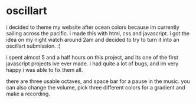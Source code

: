 # oscillart

i decided to theme my website after ocean colors because im currently sailing across the pacific. i made this with html, css and javascript. i got the idea on my night watch around 2am and decided to try to turn it into an oscillart submission. :)

i spent almost 5 and a half hours on this project, and its one of the first javascript projects ive ever made. i had quite a lot of bugs, and im very happy i was able to fix them all. 

there are three usable octaves, and space bar for a pause in the music. you can also change the volume, pick three different colors for a gradient and make a recording.
